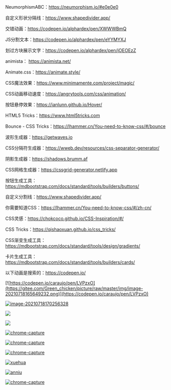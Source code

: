 NeumorphismABC：https://neumorphism.io/#e0e0e0

自定义形状分隔线：https://www.shapedivider.app/

交错动画：https://codepen.io/alphardex/pen/XWWWBmQ

JS分割文本：https://codepen.io/alphardex/pen/eYYMYXJ

划过方块展示文字：https://codepen.io/alphardex/pen/jOEOEzZ

animista： https://animista.net/

Animate.css：https://animate.style/

CSS魔法效果：https://www.minimamente.com/project/magic/

CSS动画移动速度：https://angrytools.com/css/animation/

按钮悬停效果：https://ianlunn.github.io/Hover/

HTML5 Tricks：https://www.html5tricks.com

Bounce - CSS Tricks：https://lhammer.cn/You-need-to-know-css/#/bounce

波形生成器：https://getwaves.io

CSS分隔符生成器：https://wweb.dev/resources/css-separator-generator/

阴影生成器：https://shadows.brumm.af

CSS网格生成器：https://cssgrid-generator.netlify.app

按钮生成工具：https://mdbootstrap.com/docs/standard/tools/builders/buttons/

自定义分割线：https://www.shapedivider.app/

你需要知道CSS：https://lhammer.cn/You-need-to-know-css/#/zh-cn/

CSS灵感：https://chokcoco.github.io/CSS-Inspiration/#/

CSS Tricks：https://qishaoxuan.github.io/css_tricks/

CSS渐变生成工具：https://mdbootstrap.com/docs/standard/tools/design/gradients/

卡片生成工具：https://mdbootstrap.com/docs/standard/tools/builders/cards/



以下动画是搜索的：https://codepen.io/

[![https://codepen.io/caraujo/pen/LVPzxO](https://gitee.com/Green_chicken/picture/raw/master/img/image-20210718165649232.png)](https://codepen.io/caraujo/pen/LVPzxO)

[![image-20210718170256328](https://gitee.com/Green_chicken/picture/raw/master/img/image-20210718170256328.png)](https://codepen.io/vladracoare/pen/RwPrayL)

[![](https://gitee.com/Green_chicken/picture/raw/master/img/image-20210718170836948.png)](https://codepen.io/z-/pen/WNbMjEW)

[![](https://gitee.com/Green_chicken/picture/raw/master/img/chrome-capture%20(2).gif)](https://codepen.io/jouanmarcel/pen/NLgVjm)

[![chrome-capture ](https://gitee.com/Green_chicken/picture/raw/master/img/chrome-capture%20.gif)](https://codepen.io/kjbrum/full/GWdeJX)

[![chrome-capture ](https://gitee.com/Green_chicken/picture/raw/master/img/chrome-capture%20-1626600278373.gif)](https://codepen.io/tobiasglaus/pen/wxepwv)



[![chrome-capture ](https://gitee.com/Green_chicken/picture/raw/master/img/chrome-capture%20-1626600585574.gif)](https://codepen.io/pehaa/full/yLNJowX)

[![xuehua](https://gitee.com/Green_chicken/picture/raw/master/img/xuehua.gif)](https://codepen.io/alphardex/full/dyPorwJ)

[![anniu](https://gitee.com/Green_chicken/picture/raw/master/img/anniu.gif)](https://codepen.io/alphardex/pen/pooYKVa)

[![chrome-capture](https://gitee.com/Green_chicken/picture/raw/master/img/chrome-capture-1626688517150.gif)](https://codepen.io/alphardex/full/ZEYXomW)